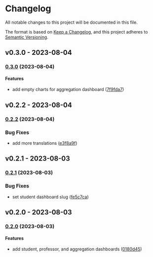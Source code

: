 # Changelog

All notable changes to this project will be documented in this file.

The format is based on [Keep a Changelog](https://keepachangelog.com/en/1.0.0/),
and this project adheres to [Semantic Versioning](https://semver.org/spec/v2.0.0.html).

## v0.3.0 - 2023-08-04

### [0.3.0](https://github.com/eduNEXT/tutor-contrib-aspects-unidigital/compare/v0.2.2...v0.3.0) (2023-08-04)

#### Features

- add empty charts for aggregation dashboard ([7f9fda7](https://github.com/eduNEXT/tutor-contrib-aspects-unidigital/commit/7f9fda70a2f6a0bf7dd0df05b9991e6878c2adea))

## v0.2.2 - 2023-08-04

### [0.2.2](https://github.com/eduNEXT/tutor-contrib-aspects-unidigital/compare/v0.2.1...v0.2.2) (2023-08-04)

### Bug Fixes

- add more translations ([e3f8a9f](https://github.com/eduNEXT/tutor-contrib-aspects-unidigital/commit/e3f8a9f49ea19ce16e1a15f0d1ad78e2a509cf20))

## v0.2.1 - 2023-08-03

### [0.2.1](https://github.com/eduNEXT/tutor-contrib-aspects-unidigital/compare/v0.2.0...v0.2.1) (2023-08-03)

### Bug Fixes

- set student dashboard slug ([fe5c7ca](https://github.com/eduNEXT/tutor-contrib-aspects-unidigital/commit/fe5c7cab5c860e4788bbbab9c36c861586d1996b))

## v0.2.0 - 2023-08-03

### [0.2.0](https://github.com/eduNEXT/tutor-contrib-aspects-unidigital/compare/v0.1.0...v0.2.0) (2023-08-03)

#### Features

- add student, professor, and aggregation dashboards ([0180d45](https://github.com/eduNEXT/tutor-contrib-aspects-unidigital/commit/0180d45f9b0cfd7004d29f7c7b301651cf5f9d9d))
